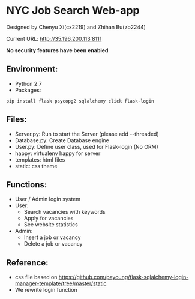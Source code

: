 # NYC Job Search Web-app
Designed by Chenyu Xi(cx2219) and Zhihan Bu(zb2244)

Current URL: http://35.196.200.113:8111

**No security features have been enabled**
## Environment:
- Python 2.7
- Packages:  
```
pip install flask psycopg2 sqlalchemy click flask-login
```
## Files:
- Server.py: Run to start the Server (please add --threaded)
- Database.py: Create Database engine
- User.py: Define user class, used for Flask-login (No ORM)
- happy: virtualenv happy for server
- templates: html files
- static: css theme

## Functions:
- User / Admin login system
- User:
  - Search vacancies with keywords
  - Apply for vacancies
  - See website statistics
- Admin:
  - Insert a job or vacancy
  - Delete a job or vacancy
## Reference:
- css file based on https://github.com/payoung/flask-sqlalchemy-login-manager-template/tree/master/static
- We rewrite login function
